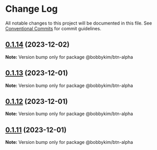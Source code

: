 # Change Log

All notable changes to this project will be documented in this file.
See [Conventional Commits](https://conventionalcommits.org) for commit guidelines.

## [0.1.14](https://github.com/bobbykim89/manguito-component-library/compare/@bobbykim/btn-alpha@0.1.13...@bobbykim/btn-alpha@0.1.14) (2023-12-02)

**Note:** Version bump only for package @bobbykim/btn-alpha





## [0.1.13](https://github.com/bobbykim89/manguito-component-library/compare/@bobbykim/btn-alpha@0.1.12...@bobbykim/btn-alpha@0.1.13) (2023-12-01)

**Note:** Version bump only for package @bobbykim/btn-alpha





## [0.1.12](https://github.com/bobbykim89/manguito-component-library/compare/@bobbykim/btn-alpha@0.1.11...@bobbykim/btn-alpha@0.1.12) (2023-12-01)

**Note:** Version bump only for package @bobbykim/btn-alpha





## [0.1.11](https://github.com/bobbykim89/manguito-component-library/compare/@bobbykim/btn-alpha@0.1.10...@bobbykim/btn-alpha@0.1.11) (2023-12-01)

**Note:** Version bump only for package @bobbykim/btn-alpha
